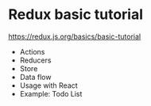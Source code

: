# Redux basic tutorial
https://redux.js.org/basics/basic-tutorial

- Actions
- Reducers
- Store
- Data flow
- Usage with React
- Example: Todo List